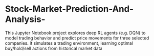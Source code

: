 # Stock-Market-Prediction-And-Analysis-
This Jupyter Notebook project explores deep RL agents (e.g. DQN) to model trading behavior and predict price movements for three selected companies. It simulates a trading environment, learning optimal buy/hold/sell actions from historical market data
